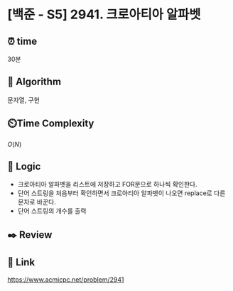# [백준 - S5] 2941. 크로아티아 알파벳
 
## ⏰  **time**
30분

## :pushpin: **Algorithm**
문자열, 구현

## ⏲️**Time Complexity**
$O(N)$

## :round_pushpin: **Logic**
- 크로아티아 알파벳을 리스트에 저장하고 FOR문으로 하나씩 확인한다.
- 단어 스트링을 처음부터 확인하면서 크로아티아 알파벳이 나오면 replace로 다른 문자로 바꾼다.
- 단어 스트링의 개수를 출력

## :black_nib: **Review**


## 📡 Link
https://www.acmicpc.net/problem/2941
